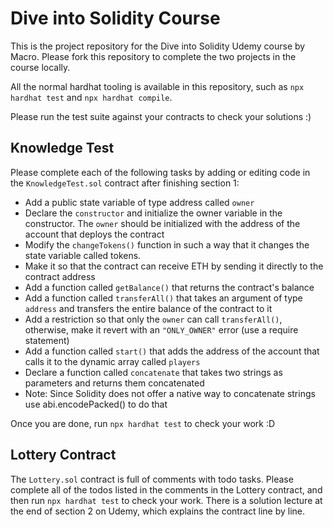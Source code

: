 # Dive into Solidity Course

This is the project repository for the Dive into Solidity Udemy course by Macro. 
Please fork this repository to complete the two projects in the course locally. 

All the normal hardhat tooling is available in this repository, such as `npx hardhat test` and `npx hardhat compile`.

Please run the test suite against your contracts to check your solutions :)

## Knowledge Test

Please complete each of the following tasks by adding or editing code in the `KnowledgeTest.sol` contract after finishing section 1:

- Add a public state variable of type address called `owner`
- Declare the `constructor` and initialize the owner variable in the constructor. The `owner` should be initialized with the address of the account that deploys the contract
- Modify the `changeTokens()` function in such a way that it changes the state variable called tokens.
- Make it so that the contract can receive ETH by sending it directly to the contract address
- Add a function called `getBalance()` that returns the contract's balance
- Add a function called `transferAll()` that takes an argument of type `address` and transfers the entire balance of the contract to it
- Add a restriction so that only the `owner` can call `transferAll()`, otherwise, make it revert with an `"ONLY_OWNER"` error (use a require statement)
- Add a function called `start()` that adds the address of the account that calls it to the dynamic array called `players`
- Declare a function called `concatenate` that takes two strings as parameters and returns them concatenated
- Note: Since Solidity does not offer a native way to concatenate strings use abi.encodePacked() to do that

Once you are done, run `npx hardhat test` to check your work :D

## Lottery Contract

The `Lottery.sol` contract is full of comments with todo tasks. 
Please complete all of the todos listed in the comments in the Lottery contract, and then run `npx hardhat test` to check your work. 
There is a solution lecture at the end of section 2 on Udemy, which explains the contract line by line.